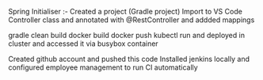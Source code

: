 Spring Initialiser :- Created a project (Gradle project)
Import to VS Code
Controller class and annotated with @RestController and addded mappings

gradle clean build
docker build
docker push
kubectl run and deployed in cluster and accessed it via busybox container

Created github account and pushed this code
Installed jenkins locally
and configured employee management to run CI automatically
